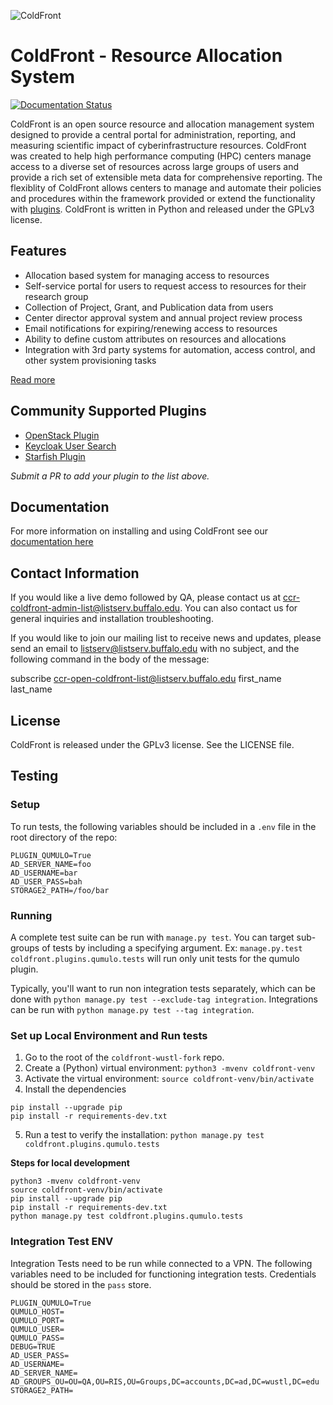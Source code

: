 ![ColdFront](docs/pages/images/logo-lg.png)

# ColdFront - Resource Allocation System

[![Documentation Status](https://readthedocs.org/projects/coldfront/badge/?version=latest)](https://coldfront.readthedocs.io/en/latest/?badge=latest)

ColdFront is an open source resource and allocation management system designed to provide a
central portal for administration, reporting, and measuring scientific impact
of cyberinfrastructure resources. ColdFront was created to help high performance computing (HPC) centers manage access to a diverse set of resources across large groups of users and provide a rich set of
extensible meta data for comprehensive reporting. The flexiblity of ColdFront allows centers to manage and automate their policies and procedures within the framework provided or extend the functionality with [plugins](docs/pages/index.md#extensibility).  ColdFront is written in Python and released under the GPLv3 license.

## Features

- Allocation based system for managing access to resources
- Self-service portal for users to request access to resources for their research group
- Collection of Project, Grant, and Publication data from users
- Center director approval system and annual project review process
- Email notifications for expiring/renewing access to resources
- Ability to define custom attributes on resources and allocations 
- Integration with 3rd party systems for automation, access control, and other system provisioning tasks

[Read more](docs/pages/index.md)  

## Community Supported Plugins

- [OpenStack Plugin](https://github.com/nerc-project/coldfront-plugin-openstack)
- [Keycloak User Search](https://github.com/nerc-project/coldfront-plugin-keycloak)
- [Starfish Plugin](https://github.com/fasrc/sftocf)

_Submit a PR to add your plugin to the list above._

## Documentation

For more information on installing and using ColdFront see our [documentation here](https://coldfront.readthedocs.io)

## Contact Information
If you would like a live demo followed by QA, please contact us at
ccr-coldfront-admin-list@listserv.buffalo.edu. You can also contact us for
general inquiries and installation troubleshooting.

If you would like to join our mailing list to receive news and updates, please
send an email to listserv@listserv.buffalo.edu with no subject, and the
following command in the body of the message:

subscribe ccr-open-coldfront-list@listserv.buffalo.edu first_name last_name


## License

ColdFront is released under the GPLv3 license. See the LICENSE file.

## Testing

### Setup
To run tests, the following variables should be included in a `.env` file in the root directory of the repo:

```
PLUGIN_QUMULO=True
AD_SERVER_NAME=foo
AD_USERNAME=bar
AD_USER_PASS=bah
STORAGE2_PATH=/foo/bar
```

### Running
A complete test suite can be run with `manage.py test`.  You can target sub-groups of tests by including a specifying argument.  Ex: `manage.py.test coldfront.plugins.qumulo.tests` will run only unit tests for the qumulo plugin.

Typically, you'll want to run non integration tests separately, which can be done with `python manage.py test --exclude-tag integration`.  Integrations can be run with `python manage.py test --tag integration`.

### Set up Local Environment and Run tests

1. Go to the root of the `coldfront-wustl-fork` repo.
2. Create a (Python) virtual environment: `python3 -mvenv coldfront-venv`
3. Activate the virtual environment: `source coldfront-venv/bin/activate`
4. Install the dependencies
```
pip install --upgrade pip
pip install -r requirements-dev.txt
```
5. Run a test to verify the installation: `python manage.py test coldfront.plugins.qumulo.tests`

**Steps for local development**
```
python3 -mvenv coldfront-venv
source coldfront-venv/bin/activate
pip install --upgrade pip
pip install -r requirements-dev.txt
python manage.py test coldfront.plugins.qumulo.tests
```

### Integration Test ENV
Integration Tests need to be run while connected to a VPN.  The following variables need to be included for functioning integration tests.  Credentials should be stored in the `pass` store.

```
PLUGIN_QUMULO=True
QUMULO_HOST=
QUMULO_PORT=
QUMULO_USER=
QUMULO_PASS=
DEBUG=TRUE
AD_USER_PASS=
AD_USERNAME=
AD_SERVER_NAME=
AD_GROUPS_OU=OU=QA,OU=RIS,OU=Groups,DC=accounts,DC=ad,DC=wustl,DC=edu
STORAGE2_PATH=
```
